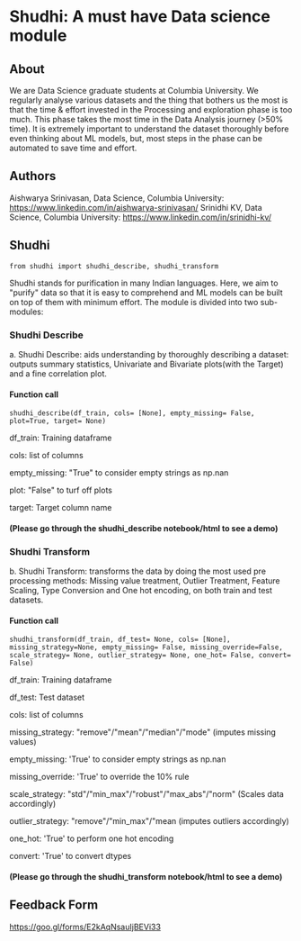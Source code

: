 # Shudhi: A must have Data science module

## About

We are Data Science graduate students at Columbia University. We regularly analyse various datasets and the thing that bothers us the most is that the time & effort invested in the Processing and exploration phase is too much. This phase takes the most time in the Data Analysis journey (>50% time). It is extremely important to understand the dataset thoroughly before even thinking about ML models, but, most steps in the phase can be automated to save time and effort.

## Authors

Aishwarya Srinivasan, Data Science, Columbia University: https://www.linkedin.com/in/aishwarya-srinivasan/
Srinidhi KV, Data Science, Columbia University: https://www.linkedin.com/in/srinidhi-kv/

## Shudhi
```{python}
from shudhi import shudhi_describe, shudhi_transform
```

Shudhi stands for purification in many Indian languages. Here, we aim to "purify" data so that it is easy to comprehend and ML models can be built on top of them with minimum effort. The module is divided into two sub-modules:

### Shudhi Describe

a. Shudhi Describe: aids understanding by thoroughly describing a dataset: outputs summary statistics, Univariate and Bivariate plots(with the Target) and a fine correlation plot.

#### Function call
```{python}
shudhi_describe(df_train, cols= [None], empty_missing= False, plot=True, target= None)
```
df_train:          Training dataframe

cols:              list of columns

empty_missing:    "True" to consider empty strings as np.nan

plot:              "False" to turf off plots

target:            Target column name

#### (Please go through the shudhi_describe notebook/html to see a demo)

### Shudhi Transform
b. Shudhi Transform: transforms the data by doing the most used pre processing methods: Missing value treatment, Outlier Treatment, Feature Scaling, Type Conversion and One hot encoding, on both train and test datasets.

#### Function call

```{python}
shudhi_transform(df_train, df_test= None, cols= [None], missing_strategy=None, empty_missing= False, missing_override=False, scale_strategy= None, outlier_strategy= None, one_hot= False, convert= False)
```
df_train:          Training dataframe

df_test:           Test dataset

cols:              list of columns

missing_strategy:  "remove"/"mean"/"median"/"mode" (imputes missing values)

empty_missing:     'True' to consider empty strings as np.nan

missing_override:  'True' to override the 10% rule

scale_strategy:    "std"/"min_max"/"robust"/"max_abs"/"norm" (Scales data accordingly)

outlier_strategy:  "remove"/"min_max"/"mean (imputes outliers accordingly)

one_hot:           'True' to perform one hot encoding

convert:           'True' to convert dtypes

#### (Please go through the shudhi_transform notebook/html to see a demo)

## Feedback Form

https://goo.gl/forms/E2kAqNsauIjBEVi33
